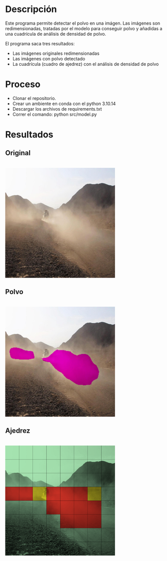 # Descripción
Este programa permite detectar el polvo en una imágen. 
Las imágenes son redimensionadas, tratadas por el modelo para conseguir polvo y añadidas a una cuadrícula de análisis de densidad de polvo.

El programa saca tres resultados:
*   Las imágenes originales redimensionadas
*   Las imágenes con polvo detectado
*   La cuadrícula (cuadro de ajedrez) con el análisis de densidad de polvo 

# Proceso

* Clonar el repositorio.
* Crear un ambiente en conda con el python 3.10.14
* Descargar los archivos de requirements.txt
* Correr el comando: python src/model.py

# Resultados
<p>
<h2>Original</h2>
<br>
<img src="output/original/1_original.png" alt="drawing" width="350" height="350"/>
<br>
<h2>Polvo</h2>
<br>
<img src="output/polvo/1_polvo.png" alt="drawing" width="350" height="350"/>
<br>
<h2>Ajedrez</h2>
<br>
<img src="output/ajedrez/1_ajedrez.png" alt="drawing" width="350" height="350"/>
</p>